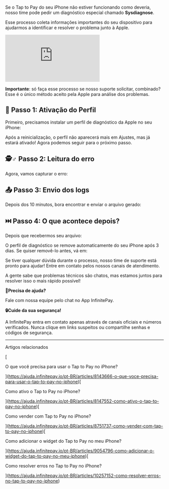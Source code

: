 Se o Tap to Pay do seu iPhone não estiver funcionando como deveria, nosso time pode pedir um diagnóstico especial chamado **Sysdiagnose**.

Esse processo coleta informações importantes do seu dispositivo para ajudarmos a identificar e resolver o problema junto à Apple.

<iframe src="https://www.youtube.com/embed/HOq4rcoF2lA" frameborder="0" allowfullscreen="allowfullscreen"></iframe>

**Importante**: só faça esse processo se nosso suporte solicitar, combinado? Esse é o único método aceito pela Apple para análise dos problemas.

## **🔐 Passo 1: Ativação do Perfil**

Primeiro, precisamos instalar um perfil de diagnóstico da Apple no seu iPhone:

Após a reinicialização, o perfil não aparecerá mais em Ajustes, mas já estará ativado! Agora podemos seguir para o próximo passo.

## **🕵️♂️ Passo 2: Leitura do erro**

Agora, vamos capturar o erro:

## **📤 Passo 3: Envio dos logs**

Depois dos 10 minutos, bora encontrar e enviar o arquivo gerado:

## **⏭️ Passo 4: O que acontece depois?**

Depois que recebermos seu arquivo:

O perfil de diagnóstico se remove automaticamente do seu iPhone após 3 dias. Se quiser removê-lo antes, vá em:

Se tiver qualquer dúvida durante o processo, nosso time de suporte está pronto para ajudar! Entre em contato pelos nossos canais de atendimento.

A gente sabe que problemas técnicos são chatos, mas estamos juntos para resolver isso o mais rápido possível!

**🔔Precisa de ajuda?**

Fale com nossa equipe pelo chat no App InfinitePay.

**🔒Cuide da sua segurança!**

A InfinitePay entra em contato apenas através de canais oficiais e números verificados. Nunca clique em links suspeitos ou compartilhe senhas e códigos de segurança.

___

Artigos relacionados

[

O que você precisa para usar o Tap to Pay no iPhone?

](https://ajuda.infinitepay.io/pt-BR/articles/8143666-o-que-voce-precisa-para-usar-o-tap-to-pay-no-iphone)[

Como ativo o Tap to Pay no iPhone?

](https://ajuda.infinitepay.io/pt-BR/articles/8147552-como-ativo-o-tap-to-pay-no-iphone)[

Como vender com Tap to Pay no iPhone?

](https://ajuda.infinitepay.io/pt-BR/articles/8751737-como-vender-com-tap-to-pay-no-iphone)[

Como adicionar o widget do Tap to Pay no meu iPhone?

](https://ajuda.infinitepay.io/pt-BR/articles/9054796-como-adicionar-o-widget-do-tap-to-pay-no-meu-iphone)[

Como resolver erros no Tap to Pay no iPhone?

](https://ajuda.infinitepay.io/pt-BR/articles/10257152-como-resolver-erros-no-tap-to-pay-no-iphone)